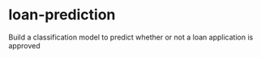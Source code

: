 # loan-prediction
 Build a classification model to predict whether or not a loan application is approved
